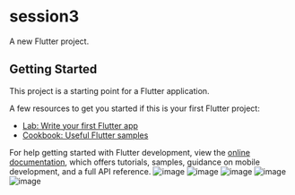 # session3

A new Flutter project.

## Getting Started

This project is a starting point for a Flutter application.

A few resources to get you started if this is your first Flutter project:

- [Lab: Write your first Flutter app](https://docs.flutter.dev/get-started/codelab)
- [Cookbook: Useful Flutter samples](https://docs.flutter.dev/cookbook)

For help getting started with Flutter development, view the
[online documentation](https://docs.flutter.dev/), which offers tutorials,
samples, guidance on mobile development, and a full API reference.
![image](https://github.com/Nour-2003/Talabat_mart/assets/102908746/a4c695bd-df70-4fd6-9dec-4f4036e9f673)
![image](https://github.com/Nour-2003/Talabat_mart/assets/102908746/cd04d7ef-fefc-4a6a-abd4-e144df62ef5e)
![image](https://github.com/Nour-2003/Talabat_mart/assets/102908746/48b90fdb-10ae-4612-8e6d-fde5d79117d5)
![image](https://github.com/Nour-2003/Talabat_mart/assets/102908746/a7edc9f8-10b0-4eaf-98ab-2eb30a819a23)
![image](https://github.com/Nour-2003/Talabat_mart/assets/102908746/96184352-2bbb-4352-a43a-e59e0ab5f5c9)






